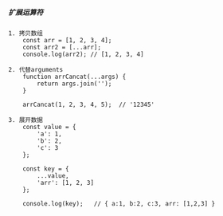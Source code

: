 ##### 扩展运算符
    1. 拷贝数组
        const arr = [1, 2, 3, 4];
        const arr2 = [...arr];
        console.log(arr2); // [1, 2, 3, 4]
    
    2. 代替arguments
        function arrCancat(...args) {
            return args.join('');
        }
        
        arrCancat(1, 2, 3, 4, 5);  // '12345'
        
    3. 展开数据
        const value = {
            'a': 1,
            'b': 2,
            'c': 3
        };
        
        const key = {
            ...value,
            'arr': [1, 2, 3]
        };
        
        console.log(key);   // { a:1, b:2, c:3, arr: [1,2,3] }
    